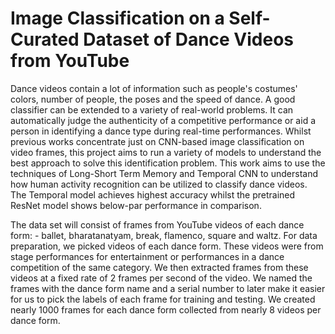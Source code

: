 # Image Classification on a Self-Curated Dataset of Dance Videos from YouTube

Dance videos contain a lot of information such as people's costumes' colors, number of people, the poses and the speed of dance. A good classifier can be extended to a variety of real-world problems. It can automatically judge the authenticity of a competitive performance or aid a person in identifying a dance type during real-time performances. Whilst previous works concentrate just on CNN-based image classification on video frames, this project aims to run a variety of models to understand the best approach to solve this identification problem. This work aims to use the techniques of Long-Short Term Memory and Temporal CNN to understand how human activity recognition can be utilized to classify dance videos. The Temporal model achieves highest accuracy whilst the pretrained ResNet model shows below-par performance in comparison.

The data set will consist of frames from YouTube videos of each dance form: - ballet, bharatanatyam, break, flamenco, square and waltz. For data preparation, we picked videos of each dance form. These videos were from stage performances for entertainment or performances in a dance competition of the same category. We then extracted frames from these videos at a fixed rate of 2 frames per second of the video. We named the frames with the dance form name and a serial number to later make it easier for us to pick the labels of each frame for training and testing. We created nearly 1000 frames for each dance form collected from nearly 8 videos per dance form.
